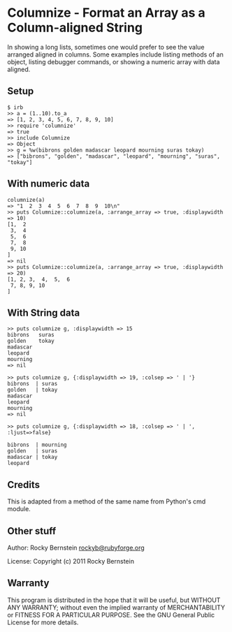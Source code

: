 Columnize - Format an Array as a Column-aligned String
============================================================================

In showing a long lists, sometimes one would prefer to see the value
arranged aligned in columns. Some examples include listing methods of
an object, listing debugger commands, or showing a numeric array with data
aligned.

Setup
-----

    $ irb
    >> a = (1..10).to_a
    => [1, 2, 3, 4, 5, 6, 7, 8, 9, 10]
    >> require 'columnize'
    => true
    >> include Columnize
    => Object
    >> g = %w(bibrons golden madascar leopard mourning suras tokay)
    => ["bibrons", "golden", "madascar", "leopard", "mourning", "suras", "tokay"]

With numeric data
-----------------

    columnize(a) 
    => "1  2  3  4  5  6  7  8  9  10\n"
    >> puts Columnize::columnize(a, :arrange_array => true, :displaywidth => 10)
    [1,  2
     3,  4
     5,  6
     7,  8
     9, 10
    ]
    => nil
    >> puts Columnize::columnize(a, :arrange_array => true, :displaywidth => 20)
    [1, 2, 3,  4,  5,  6
     7, 8, 9, 10
    ]

With String data
----------------

    >> puts columnize g, :displaywidth => 15
    bibrons   suras
    golden    tokay
    madascar
    leopard 
    mourning
    => nil

    >> puts columnize g, {:displaywidth => 19, :colsep => ' | '}
    bibrons  | suras
    golden   | tokay
    madascar
    leopard 
    mourning
    => nil

    >> puts columnize g, {:displaywidth => 18, :colsep => ' | ', :ljust=>false}

    bibrons  | mourning
    golden   | suras   
    madascar | tokay   
    leopard 

Credits
-------

This is adapted from a method of the same name from Python's cmd module.

Other stuff
-----------

Author:   Rocky Bernstein <rockyb@rubyforge.org>

License:  Copyright (c) 2011 Rocky Bernstein

Warranty
--------

This program is distributed in the hope that it will be useful,
but WITHOUT ANY WARRANTY; without even the implied warranty of
MERCHANTABILITY or FITNESS FOR A PARTICULAR PURPOSE.  See the
GNU General Public License for more details.
